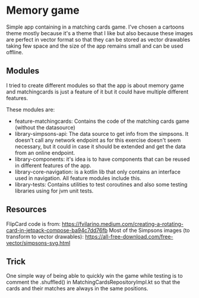 # Memory game

Simple app containing in a matching cards game.
I've chosen a cartoons theme mostly because it's a theme that I like but also because these images
are perfect in vector format so that they can be stored as vector drawables taking few space
and the size of the app remains small and can be used offline.

## Modules
I tried to create different modules so that the app is about memory game and matchingcards 
is just a feature of it but it could have multiple different features.

These modules are:
- feature-matchingcards: Contains the code of the matching cards game (without the datasource)
- library-simpsons-api: The data source to get info from the simpsons. It doesn't call any network 
endpoint as for this exercise doesn't seem necessary, but it could in case it should be extended 
and get the data from an online endpoint.
- library-components: it's idea is to have components that can be reused in 
different features of the app.
- library-core-navigation: is a kotlin lib that only contains an interface used in navigation. 
All feature modules include this.
- library-tests: Contains utilities to test coroutines and also some testing libraries using for 
jvm unit tests.

## Resources

FlipCard code is from: https://fvilarino.medium.com/creating-a-rotating-card-in-jetpack-compose-ba94c7dd76fb
Most of the Simpsons images (to transform to vector drawables): https://all-free-download.com/free-vector/simpsons-svg.html

## Trick
One simple way of being able to quickly win the game while testing is to comment the .shuffled() 
in MatchingCardsRepositoryImpl.kt so that the cards and their matches are always in the same 
positions.
